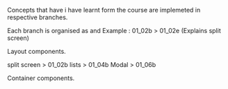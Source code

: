 Concepts that have i have learnt form the course are implemeted in respective branches.

Each branch is organised as <branch><beginning> and <branch><ending> 
Example :  01_02b > 01_02e (Explains split screen)

Layout components.

split screen > 01_02b
lists        > 01_04b
Modal        > 01_06b 

Container components.

